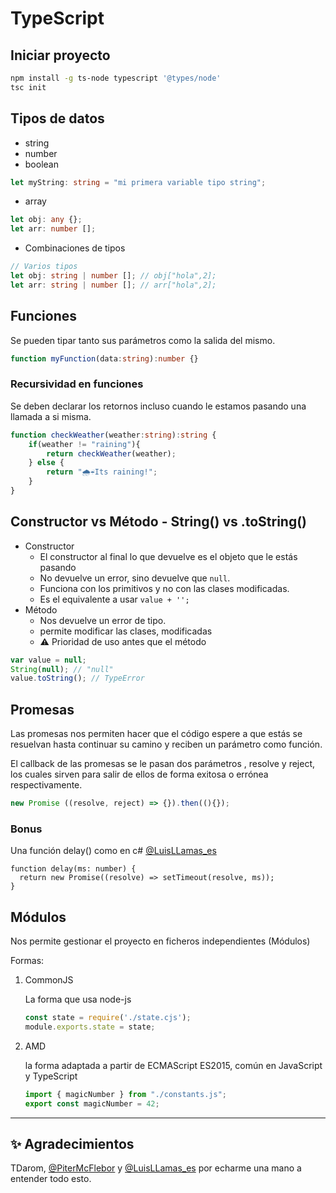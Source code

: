 # TypeScript

## Iniciar proyecto

```bash
npm install -g ts-node typescript '@types/node'
tsc init
```

## Tipos de datos

* string
* number
* boolean

```ts
let myString: string = "mi primera variable tipo string";
```

* array

```ts
let obj: any {};
let arr: number [];
```

* Combinaciones de tipos

```ts
// Varios tipos
let obj: string | number []; // obj["hola",2];
let arr: string | number []; // arr["hola",2];
```

## Funciones

Se pueden tipar tanto sus parámetros como la salida del mismo.

```ts
function myFunction(data:string):number {}
```

### Recursividad en funciones

Se deben declarar los retornos incluso cuando le estamos pasando una llamada
a si misma.

```ts
function checkWeather(weather:string):string {
    if(weather != "raining"){
        return checkWeather(weather);
    } else {
        return "🌧☔Its raining!";
    }
}
```

## Constructor vs  Método - String() vs .toString()

* Constructor
  * El constructor al final lo que devuelve es el objeto que le estás pasando
  * No devuelve un error, sino devuelve que `null`.
  * Funciona con los primitivos y no con las clases modificadas.
  * Es el equivalente a usar `value + '';`
* Método
  * Nos devuelve un error de tipo.
  * permite modificar las clases, modificadas
  * ⚠ Prioridad de uso antes que el método

```ts
var value = null;
String(null); // "null"
value.toString(); // TypeError
```

## Promesas

Las promesas nos permiten hacer que el código espere a que estás se resuelvan hasta continuar
su camino y reciben un parámetro como función.

El callback de las promesas se le pasan dos parámetros , resolve y reject, los cuales sirven para salir de ellos de forma exitosa o errónea respectivamente.

```ts
new Promise ((resolve, reject) => {}).then((){});
```

### Bonus

Una función delay() como en c# [@LuisLLamas_es](https://github.com/luisllamasbinaburo)

```Ts
function delay(ms: number) {
  return new Promise((resolve) => setTimeout(resolve, ms));
}
```

## Módulos

Nos permite gestionar el proyecto en ficheros independientes (Módulos)

Formas:

1. CommonJS

    La forma que usa node-js

    ```js
    const state = require('./state.cjs');
    module.exports.state = state;
    ```

2. AMD

    la forma adaptada a partir de ECMAScript ES2015, común en
    JavaScript y TypeScript

    ```js
    import { magicNumber } from "./constants.js";
    export const magicNumber = 42;
    ```

---

## ✨ Agradecimientos

TDarom, [@PiterMcFlebor](https://github.com/pitermcflebor) y [@LuisLLamas_es](https://github.com/luisllamasbinaburo) por echarme una mano a entender todo esto.
